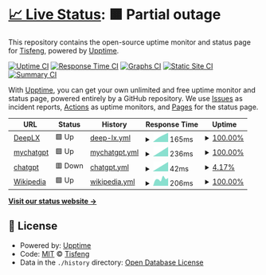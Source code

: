 # [📈 Live Status](https://Tisfeng.github.io/uptime): <!--live status--> **🟧 Partial outage**

This repository contains the open-source uptime monitor and status page for [Tisfeng](https://Tisfeng.github.io/uptime), powered by [Upptime](https://github.com/upptime/upptime).

[![Uptime CI](https://github.com/Tisfeng/Upptime/workflows/Uptime%20CI/badge.svg)](https://github.com/Tisfeng/Upptime/actions?query=workflow%3A%22Uptime+CI%22)
[![Response Time CI](https://github.com/Tisfeng/Upptime/workflows/Response%20Time%20CI/badge.svg)](https://github.com/Tisfeng/Upptime/actions?query=workflow%3A%22Response+Time+CI%22)
[![Graphs CI](https://github.com/Tisfeng/Upptime/workflows/Graphs%20CI/badge.svg)](https://github.com/Tisfeng/Upptime/actions?query=workflow%3A%22Graphs+CI%22)
[![Static Site CI](https://github.com/Tisfeng/Upptime/workflows/Static%20Site%20CI/badge.svg)](https://github.com/Tisfeng/Upptime/actions?query=workflow%3A%22Static+Site+CI%22)
[![Summary CI](https://github.com/Tisfeng/Upptime/workflows/Summary%20CI/badge.svg)](https://github.com/Tisfeng/Upptime/actions?query=workflow%3A%22Summary+CI%22)

With [Upptime](https://upptime.js.org), you can get your own unlimited and free uptime monitor and status page, powered entirely by a GitHub repository. We use [Issues](https://github.com/Tisfeng/Upptime/issues) as incident reports, [Actions](https://github.com/Tisfeng/Upptime/actions) as uptime monitors, and [Pages](https://Tisfeng.github.io/Upptime) for the status page.

<!--start: status pages-->
<!-- This summary is generated by Upptime (https://github.com/upptime/upptime) -->
<!-- Do not edit this manually, your changes will be overwritten -->
<!-- prettier-ignore -->
| URL | Status | History | Response Time | Uptime |
| --- | ------ | ------- | ------------- | ------ |
| <img alt="" src="https://icons.duckduckgo.com/ip3/deeplx.izual.me.ico" height="13"> [DeepLX](https://deeplx.izual.me) | 🟩 Up | [deep-lx.yml](https://github.com/tisfeng/upptime/commits/HEAD/history/deep-lx.yml) | <details><summary><img alt="Response time graph" src="./graphs/deep-lx/response-time-week.png" height="20"> 165ms</summary><br><a href="https://upptime.izual.me/history/deep-lx"><img alt="Response time 165" src="https://img.shields.io/endpoint?url=https%3A%2F%2Fraw.githubusercontent.com%2Ftisfeng%2Fupptime%2FHEAD%2Fapi%2Fdeep-lx%2Fresponse-time.json"></a><br><a href="https://upptime.izual.me/history/deep-lx"><img alt="24-hour response time 165" src="https://img.shields.io/endpoint?url=https%3A%2F%2Fraw.githubusercontent.com%2Ftisfeng%2Fupptime%2FHEAD%2Fapi%2Fdeep-lx%2Fresponse-time-day.json"></a><br><a href="https://upptime.izual.me/history/deep-lx"><img alt="7-day response time 165" src="https://img.shields.io/endpoint?url=https%3A%2F%2Fraw.githubusercontent.com%2Ftisfeng%2Fupptime%2FHEAD%2Fapi%2Fdeep-lx%2Fresponse-time-week.json"></a><br><a href="https://upptime.izual.me/history/deep-lx"><img alt="30-day response time 165" src="https://img.shields.io/endpoint?url=https%3A%2F%2Fraw.githubusercontent.com%2Ftisfeng%2Fupptime%2FHEAD%2Fapi%2Fdeep-lx%2Fresponse-time-month.json"></a><br><a href="https://upptime.izual.me/history/deep-lx"><img alt="1-year response time 165" src="https://img.shields.io/endpoint?url=https%3A%2F%2Fraw.githubusercontent.com%2Ftisfeng%2Fupptime%2FHEAD%2Fapi%2Fdeep-lx%2Fresponse-time-year.json"></a></details> | <details><summary><a href="https://upptime.izual.me/history/deep-lx">100.00%</a></summary><a href="https://upptime.izual.me/history/deep-lx"><img alt="All-time uptime 100.00%" src="https://img.shields.io/endpoint?url=https%3A%2F%2Fraw.githubusercontent.com%2Ftisfeng%2Fupptime%2FHEAD%2Fapi%2Fdeep-lx%2Fuptime.json"></a><br><a href="https://upptime.izual.me/history/deep-lx"><img alt="24-hour uptime 100.00%" src="https://img.shields.io/endpoint?url=https%3A%2F%2Fraw.githubusercontent.com%2Ftisfeng%2Fupptime%2FHEAD%2Fapi%2Fdeep-lx%2Fuptime-day.json"></a><br><a href="https://upptime.izual.me/history/deep-lx"><img alt="7-day uptime 100.00%" src="https://img.shields.io/endpoint?url=https%3A%2F%2Fraw.githubusercontent.com%2Ftisfeng%2Fupptime%2FHEAD%2Fapi%2Fdeep-lx%2Fuptime-week.json"></a><br><a href="https://upptime.izual.me/history/deep-lx"><img alt="30-day uptime 100.00%" src="https://img.shields.io/endpoint?url=https%3A%2F%2Fraw.githubusercontent.com%2Ftisfeng%2Fupptime%2FHEAD%2Fapi%2Fdeep-lx%2Fuptime-month.json"></a><br><a href="https://upptime.izual.me/history/deep-lx"><img alt="1-year uptime 100.00%" src="https://img.shields.io/endpoint?url=https%3A%2F%2Fraw.githubusercontent.com%2Ftisfeng%2Fupptime%2FHEAD%2Fapi%2Fdeep-lx%2Fuptime-year.json"></a></details>
| <img alt="" src="https://icons.duckduckgo.com/ip3/chatgpt.izual.me.ico" height="13"> [mychatgpt](https://chatgpt.izual.me) | 🟩 Up | [mychatgpt.yml](https://github.com/tisfeng/upptime/commits/HEAD/history/mychatgpt.yml) | <details><summary><img alt="Response time graph" src="./graphs/mychatgpt/response-time-week.png" height="20"> 236ms</summary><br><a href="https://upptime.izual.me/history/mychatgpt"><img alt="Response time 236" src="https://img.shields.io/endpoint?url=https%3A%2F%2Fraw.githubusercontent.com%2Ftisfeng%2Fupptime%2FHEAD%2Fapi%2Fmychatgpt%2Fresponse-time.json"></a><br><a href="https://upptime.izual.me/history/mychatgpt"><img alt="24-hour response time 236" src="https://img.shields.io/endpoint?url=https%3A%2F%2Fraw.githubusercontent.com%2Ftisfeng%2Fupptime%2FHEAD%2Fapi%2Fmychatgpt%2Fresponse-time-day.json"></a><br><a href="https://upptime.izual.me/history/mychatgpt"><img alt="7-day response time 236" src="https://img.shields.io/endpoint?url=https%3A%2F%2Fraw.githubusercontent.com%2Ftisfeng%2Fupptime%2FHEAD%2Fapi%2Fmychatgpt%2Fresponse-time-week.json"></a><br><a href="https://upptime.izual.me/history/mychatgpt"><img alt="30-day response time 236" src="https://img.shields.io/endpoint?url=https%3A%2F%2Fraw.githubusercontent.com%2Ftisfeng%2Fupptime%2FHEAD%2Fapi%2Fmychatgpt%2Fresponse-time-month.json"></a><br><a href="https://upptime.izual.me/history/mychatgpt"><img alt="1-year response time 236" src="https://img.shields.io/endpoint?url=https%3A%2F%2Fraw.githubusercontent.com%2Ftisfeng%2Fupptime%2FHEAD%2Fapi%2Fmychatgpt%2Fresponse-time-year.json"></a></details> | <details><summary><a href="https://upptime.izual.me/history/mychatgpt">100.00%</a></summary><a href="https://upptime.izual.me/history/mychatgpt"><img alt="All-time uptime 100.00%" src="https://img.shields.io/endpoint?url=https%3A%2F%2Fraw.githubusercontent.com%2Ftisfeng%2Fupptime%2FHEAD%2Fapi%2Fmychatgpt%2Fuptime.json"></a><br><a href="https://upptime.izual.me/history/mychatgpt"><img alt="24-hour uptime 100.00%" src="https://img.shields.io/endpoint?url=https%3A%2F%2Fraw.githubusercontent.com%2Ftisfeng%2Fupptime%2FHEAD%2Fapi%2Fmychatgpt%2Fuptime-day.json"></a><br><a href="https://upptime.izual.me/history/mychatgpt"><img alt="7-day uptime 100.00%" src="https://img.shields.io/endpoint?url=https%3A%2F%2Fraw.githubusercontent.com%2Ftisfeng%2Fupptime%2FHEAD%2Fapi%2Fmychatgpt%2Fuptime-week.json"></a><br><a href="https://upptime.izual.me/history/mychatgpt"><img alt="30-day uptime 100.00%" src="https://img.shields.io/endpoint?url=https%3A%2F%2Fraw.githubusercontent.com%2Ftisfeng%2Fupptime%2FHEAD%2Fapi%2Fmychatgpt%2Fuptime-month.json"></a><br><a href="https://upptime.izual.me/history/mychatgpt"><img alt="1-year uptime 100.00%" src="https://img.shields.io/endpoint?url=https%3A%2F%2Fraw.githubusercontent.com%2Ftisfeng%2Fupptime%2FHEAD%2Fapi%2Fmychatgpt%2Fuptime-year.json"></a></details>
| <img alt="" src="https://icons.duckduckgo.com/ip3/chat.openai.com.ico" height="13"> [chatgpt](https://chat.openai.com) | 🟥 Down | [chatgpt.yml](https://github.com/tisfeng/upptime/commits/HEAD/history/chatgpt.yml) | <details><summary><img alt="Response time graph" src="./graphs/chatgpt/response-time-week.png" height="20"> 42ms</summary><br><a href="https://upptime.izual.me/history/chatgpt"><img alt="Response time 42" src="https://img.shields.io/endpoint?url=https%3A%2F%2Fraw.githubusercontent.com%2Ftisfeng%2Fupptime%2FHEAD%2Fapi%2Fchatgpt%2Fresponse-time.json"></a><br><a href="https://upptime.izual.me/history/chatgpt"><img alt="24-hour response time 42" src="https://img.shields.io/endpoint?url=https%3A%2F%2Fraw.githubusercontent.com%2Ftisfeng%2Fupptime%2FHEAD%2Fapi%2Fchatgpt%2Fresponse-time-day.json"></a><br><a href="https://upptime.izual.me/history/chatgpt"><img alt="7-day response time 42" src="https://img.shields.io/endpoint?url=https%3A%2F%2Fraw.githubusercontent.com%2Ftisfeng%2Fupptime%2FHEAD%2Fapi%2Fchatgpt%2Fresponse-time-week.json"></a><br><a href="https://upptime.izual.me/history/chatgpt"><img alt="30-day response time 42" src="https://img.shields.io/endpoint?url=https%3A%2F%2Fraw.githubusercontent.com%2Ftisfeng%2Fupptime%2FHEAD%2Fapi%2Fchatgpt%2Fresponse-time-month.json"></a><br><a href="https://upptime.izual.me/history/chatgpt"><img alt="1-year response time 42" src="https://img.shields.io/endpoint?url=https%3A%2F%2Fraw.githubusercontent.com%2Ftisfeng%2Fupptime%2FHEAD%2Fapi%2Fchatgpt%2Fresponse-time-year.json"></a></details> | <details><summary><a href="https://upptime.izual.me/history/chatgpt">4.17%</a></summary><a href="https://upptime.izual.me/history/chatgpt"><img alt="All-time uptime 4.17%" src="https://img.shields.io/endpoint?url=https%3A%2F%2Fraw.githubusercontent.com%2Ftisfeng%2Fupptime%2FHEAD%2Fapi%2Fchatgpt%2Fuptime.json"></a><br><a href="https://upptime.izual.me/history/chatgpt"><img alt="24-hour uptime 4.17%" src="https://img.shields.io/endpoint?url=https%3A%2F%2Fraw.githubusercontent.com%2Ftisfeng%2Fupptime%2FHEAD%2Fapi%2Fchatgpt%2Fuptime-day.json"></a><br><a href="https://upptime.izual.me/history/chatgpt"><img alt="7-day uptime 4.17%" src="https://img.shields.io/endpoint?url=https%3A%2F%2Fraw.githubusercontent.com%2Ftisfeng%2Fupptime%2FHEAD%2Fapi%2Fchatgpt%2Fuptime-week.json"></a><br><a href="https://upptime.izual.me/history/chatgpt"><img alt="30-day uptime 4.17%" src="https://img.shields.io/endpoint?url=https%3A%2F%2Fraw.githubusercontent.com%2Ftisfeng%2Fupptime%2FHEAD%2Fapi%2Fchatgpt%2Fuptime-month.json"></a><br><a href="https://upptime.izual.me/history/chatgpt"><img alt="1-year uptime 4.17%" src="https://img.shields.io/endpoint?url=https%3A%2F%2Fraw.githubusercontent.com%2Ftisfeng%2Fupptime%2FHEAD%2Fapi%2Fchatgpt%2Fuptime-year.json"></a></details>
| <img alt="" src="https://icons.duckduckgo.com/ip3/en.wikipedia.org.ico" height="13"> [Wikipedia](https://en.wikipedia.org) | 🟩 Up | [wikipedia.yml](https://github.com/tisfeng/upptime/commits/HEAD/history/wikipedia.yml) | <details><summary><img alt="Response time graph" src="./graphs/wikipedia/response-time-week.png" height="20"> 206ms</summary><br><a href="https://upptime.izual.me/history/wikipedia"><img alt="Response time 206" src="https://img.shields.io/endpoint?url=https%3A%2F%2Fraw.githubusercontent.com%2Ftisfeng%2Fupptime%2FHEAD%2Fapi%2Fwikipedia%2Fresponse-time.json"></a><br><a href="https://upptime.izual.me/history/wikipedia"><img alt="24-hour response time 206" src="https://img.shields.io/endpoint?url=https%3A%2F%2Fraw.githubusercontent.com%2Ftisfeng%2Fupptime%2FHEAD%2Fapi%2Fwikipedia%2Fresponse-time-day.json"></a><br><a href="https://upptime.izual.me/history/wikipedia"><img alt="7-day response time 206" src="https://img.shields.io/endpoint?url=https%3A%2F%2Fraw.githubusercontent.com%2Ftisfeng%2Fupptime%2FHEAD%2Fapi%2Fwikipedia%2Fresponse-time-week.json"></a><br><a href="https://upptime.izual.me/history/wikipedia"><img alt="30-day response time 206" src="https://img.shields.io/endpoint?url=https%3A%2F%2Fraw.githubusercontent.com%2Ftisfeng%2Fupptime%2FHEAD%2Fapi%2Fwikipedia%2Fresponse-time-month.json"></a><br><a href="https://upptime.izual.me/history/wikipedia"><img alt="1-year response time 206" src="https://img.shields.io/endpoint?url=https%3A%2F%2Fraw.githubusercontent.com%2Ftisfeng%2Fupptime%2FHEAD%2Fapi%2Fwikipedia%2Fresponse-time-year.json"></a></details> | <details><summary><a href="https://upptime.izual.me/history/wikipedia">100.00%</a></summary><a href="https://upptime.izual.me/history/wikipedia"><img alt="All-time uptime 100.00%" src="https://img.shields.io/endpoint?url=https%3A%2F%2Fraw.githubusercontent.com%2Ftisfeng%2Fupptime%2FHEAD%2Fapi%2Fwikipedia%2Fuptime.json"></a><br><a href="https://upptime.izual.me/history/wikipedia"><img alt="24-hour uptime 100.00%" src="https://img.shields.io/endpoint?url=https%3A%2F%2Fraw.githubusercontent.com%2Ftisfeng%2Fupptime%2FHEAD%2Fapi%2Fwikipedia%2Fuptime-day.json"></a><br><a href="https://upptime.izual.me/history/wikipedia"><img alt="7-day uptime 100.00%" src="https://img.shields.io/endpoint?url=https%3A%2F%2Fraw.githubusercontent.com%2Ftisfeng%2Fupptime%2FHEAD%2Fapi%2Fwikipedia%2Fuptime-week.json"></a><br><a href="https://upptime.izual.me/history/wikipedia"><img alt="30-day uptime 100.00%" src="https://img.shields.io/endpoint?url=https%3A%2F%2Fraw.githubusercontent.com%2Ftisfeng%2Fupptime%2FHEAD%2Fapi%2Fwikipedia%2Fuptime-month.json"></a><br><a href="https://upptime.izual.me/history/wikipedia"><img alt="1-year uptime 100.00%" src="https://img.shields.io/endpoint?url=https%3A%2F%2Fraw.githubusercontent.com%2Ftisfeng%2Fupptime%2FHEAD%2Fapi%2Fwikipedia%2Fuptime-year.json"></a></details>

<!--end: status pages-->

[**Visit our status website →**](https://Tisfeng.github.io/Upptime)

## 📄 License

- Powered by: [Upptime](https://github.com/upptime/upptime)
- Code: [MIT](./LICENSE) © [Tisfeng](https://Tisfeng.github.io/Upptime)
- Data in the `./history` directory: [Open Database License](https://opendatacommons.org/licenses/odbl/1-0/)
